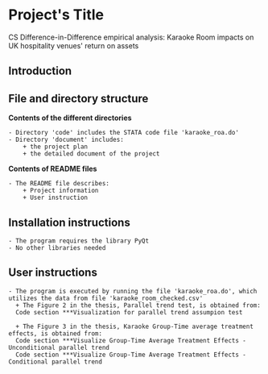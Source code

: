 # Project's Title
  CS Difference-in-Difference empirical analysis: Karaoke Room impacts on UK hospitality venues' return on assets
## Introduction
  
## File and directory structure
  **Contents of the different directories**
  
    - Directory 'code' includes the STATA code file 'karaoke_roa.do'
    - Directory 'document' includes:
        + the project plan
        + the detailed document of the project
       
  **Contents of README files**
  
    - The README file describes:
        + Project information
        + User instruction
    

## Installation instructions
    - The program requires the library PyQt
    - No other libraries needed

## User instructions

    - The program is executed by running the file 'karaoke_roa.do', which utilizes the data from file 'karaoke_room_checked.csv'
      + The Figure 2 in the thesis, Parallel trend test, is obtained from:
      Code section ***Visualization for parallel trend assumpion test

      + The Figure 3 in the thesis, Karaoke Group-Time average treatment effects, is obtained from:
      Code section ***Visualize Group-Time Average Treatment Effects - Unconditional parallel trend 
      Code section ***Visualize Group-Time Average Treatment Effects - Conditional parallel trend 
      
